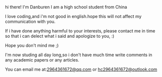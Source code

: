 hi there!
I'm Danburen
I am a high school student from China

I love coding,and i'm not good in english.hope this will not affect my communication with you.

If i have done anything harmful to your interests, please contact me in time so that i can delect what i said and apologize to you, :)

Hope you don't mind me ;)

I'm now studing all day long,so i don't have much time write comments in any academic papers or any articles.

You can email me at:2964361672@qq.com or hc2964361672@outlook.com 
